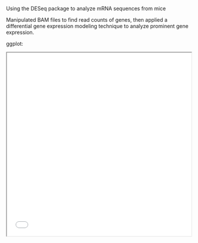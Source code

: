 

Using the DESeq package to analyze mRNA sequences from mice

Manipulated BAM files to find read counts of genes, then applied a
differential gene expression modeling technique to analyze prominent gene expression.

ggplot:
<iframe src="DESeqplot.pdf" height="500" width="100%"></iframe>

